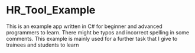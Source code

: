 # HR_Tool_Example
This is an example app written in C# for beginner and advanced programmers to learn.
There might be typos and incorrect spelling in some comments. This example is mainly 
used for a further task that I give to trainees and students to learn
